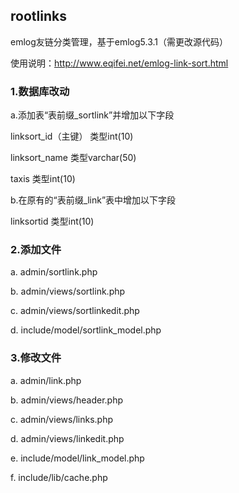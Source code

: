 ﻿## rootlinks
emlog友链分类管理，基于emlog5.3.1（需更改源代码）

使用说明：http://www.eqifei.net/emlog-link-sort.html

### 1.数据库改动

  a.添加表“表前缀_sortlink”并增加以下字段

  linksort_id（主键） 类型int(10)

  linksort_name 类型varchar(50)

  taxis 类型int(10)

  b.在原有的“表前缀_link”表中增加以下字段

  linksortid 类型int(10)

### 2.添加文件

  a. admin/sortlink.php

  b. admin/views/sortlink.php

  c. admin/views/sortlinkedit.php

  d. include/model/sortlink_model.php

### 3.修改文件

  a. admin/link.php

  b. admin/views/header.php

  c. admin/views/links.php

  d. admin/views/linkedit.php

  e. include/model/link_model.php

  f. include/lib/cache.php